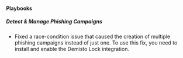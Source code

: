 
#### Playbooks
##### Detect & Manage Phishing Campaigns
- Fixed a race-condition issue that caused the creation of multiple phishing campaigns instead of just one. To use this fix, you need to install and enable the Demisto Lock integration.
